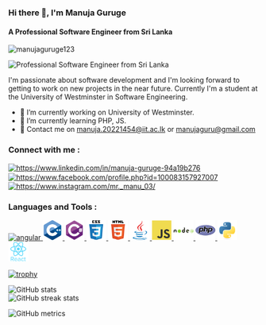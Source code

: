 ### Hi there 👋, I'm Manuja Guruge
#### A Professional Software Engineer from Sri Lanka
<p align="left"> <img src="https://komarev.com/ghpvc/?username=manujaguruge123&label=Profile%20views&color=0e75b6&style=flat" alt="manujaguruge123" /> </p>
  
![Professional Software Engineer from Sri Lanka]([https://media.licdn.com/dms/image/D5616AQGvYy_u3tYzyA/profile-displaybackgroundimage-shrink_350_1400/0/1686865653829?e=1700092800&v=beta&t=nxoKE7_lfEyb10XgfCY9MCcqIg-FiiJPlfkr9cphtkc](https://media.licdn.com/dms/image/D5616AQGvYy_u3tYzyA/profile-displaybackgroundimage-shrink_350_1400/0/1686865656905?e=1706140800&v=beta&t=h8fk2wZOYJpctriZCUCXcXShl5HjT8YFQzGH_yongMM))

I'm passionate about software development and I'm looking forward to getting to work on new projects in the near future. Currently I'm a student at the University of Westminster in Software Engineering.

- 🔭 I’m currently working on University of Westminster. 
- 🌱 I’m currently learning PHP, JS.
- 💬 Contact me on manuja.20221454@iit.ac.lk or manujaguru@gmail.com

<h3 align="left">Connect with me :</h3>
<p align="left">
<a href="https://www.linkedin.com/in/manuja-guruge-94a19b276" target="blank"><img align="center" src="https://raw.githubusercontent.com/rahuldkjain/github-profile-readme-generator/master/src/images/icons/Social/linked-in-alt.svg" alt="https://www.linkedin.com/in/manuja-guruge-94a19b276" height="30" width="40" /></a>
<a href="https://www.facebook.com/profile.php?id=100083157927007" target="blank"><img align="center" src="https://raw.githubusercontent.com/rahuldkjain/github-profile-readme-generator/master/src/images/icons/Social/facebook.svg" alt="https://www.facebook.com/profile.php?id=100083157927007" height="30" width="40" /></a>
<a href="https://www.instagram.com/mr._manu_03/" target="blank"><img align="center" src="https://raw.githubusercontent.com/rahuldkjain/github-profile-readme-generator/master/src/images/icons/Social/instagram.svg" alt="https://www.instagram.com/mr._manu_03/" height="30" width="40" /></a>
</p> 

<h3 align="left">Languages and Tools :</h3>
<p align="left"> <a href="https://angular.io" target="_blank" rel="noreferrer"> <img src="https://angular.io/assets/images/logos/angular/angular.svg" alt="angular" width="40" height="40"/> </a> <a href="https://www.w3schools.com/cpp/" target="_blank" rel="noreferrer"> <img src="https://raw.githubusercontent.com/devicons/devicon/master/icons/cplusplus/cplusplus-original.svg" alt="cplusplus" width="40" height="40"/> </a> <a href="https://www.w3schools.com/cs/" target="_blank" rel="noreferrer"> <img src="https://raw.githubusercontent.com/devicons/devicon/master/icons/csharp/csharp-original.svg" alt="csharp" width="40" height="40"/> </a> <a href="https://www.w3schools.com/css/" target="_blank" rel="noreferrer"> <img src="https://raw.githubusercontent.com/devicons/devicon/master/icons/css3/css3-original-wordmark.svg" alt="css3" width="40" height="40"/> </a> <a href="https://www.w3.org/html/" target="_blank" rel="noreferrer"> <img src="https://raw.githubusercontent.com/devicons/devicon/master/icons/html5/html5-original-wordmark.svg" alt="html5" width="40" height="40"/> </a> <a href="https://www.java.com" target="_blank" rel="noreferrer"> <img src="https://raw.githubusercontent.com/devicons/devicon/master/icons/java/java-original.svg" alt="java" width="40" height="40"/> </a> <a href="https://developer.mozilla.org/en-US/docs/Web/JavaScript" target="_blank" rel="noreferrer"> <img src="https://raw.githubusercontent.com/devicons/devicon/master/icons/javascript/javascript-original.svg" alt="javascript" width="40" height="40"/> </a> <a href="https://nodejs.org" target="_blank" rel="noreferrer"> <img src="https://raw.githubusercontent.com/devicons/devicon/master/icons/nodejs/nodejs-original-wordmark.svg" alt="nodejs" width="40" height="40"/> </a> <a href="https://www.php.net" target="_blank" rel="noreferrer"> <img src="https://raw.githubusercontent.com/devicons/devicon/master/icons/php/php-original.svg" alt="php" width="40" height="40"/> </a> <a href="https://www.python.org" target="_blank" rel="noreferrer"> <img src="https://raw.githubusercontent.com/devicons/devicon/master/icons/python/python-original.svg" alt="python" width="40" height="40"/> </a> <a href="https://reactjs.org/" target="_blank" rel="noreferrer"> <img src="https://raw.githubusercontent.com/devicons/devicon/master/icons/react/react-original-wordmark.svg" alt="react" width="40" height="40"/> </a> </p>

[![trophy](https://github-profile-trophy.vercel.app/?username=manujaguruge123)](https://github.com/ryo-ma/github-profile-trophy)



![GitHub stats](https://github-readme-stats.vercel.app/api?username=manujaguruge123&show_icons=true)  
![GitHub streak stats](https://streak-stats.demolab.com/?user=manujaguruge123)  


![GitHub metrics](https://metrics.lecoq.io/manujaguruge123)  



